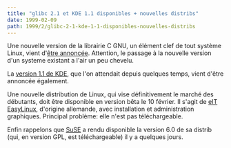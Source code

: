 ```yaml
---
title: "glibc 2.1 et KDE 1.1 disponibles + nouvelles distribs"
date: 1999-02-09
path: 1999/2/glibc-2-1-kde-1-1-disponibles-nouvelles-distribs
---
```


<P>
Une nouvelle version de la librairie C GNU,
un élément clef de tout système Linux, vient d'<A HREF="http://www.linuxhq.com/lnxlists/linux-gcc/lg_9902/msg00016.html">être
annoncée</A>. Attention, le passage à la nouvelle version d'un systeme
existant a l'air un peu chevelu.
</P>

<P>
La <A HREF="http://www.kde.org/news_dyn.html#nwst_head1">version 1.1 de
KDE</A>, que l'on attendait depuis quelques temps, vient d'être annoncée
également.
</P>

<P>
Une nouvelle distribution de Linux, qui vise définitivement le marché
des débutants, doit être disponible en version bêta le 10 février.
Il s'agit de <A HREF="http://www.eit.de/c/easylinux.html">eIT EasyLinux</A>,
d'origine allemande, avec installation et administration graphiques.
Principal problème: elle n'est pas téléchargeable.
</P>

<P>
Enfin rappelons que <A HREF="http://www.suse.com/">SuSE</A> a rendu disponible
la version 6.0 de sa distrib (qui, en version GPL, est téléchargeable)
il y a quelques jours.
</P>


